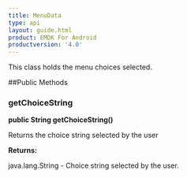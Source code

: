 ```yaml
---
title: MenuData
type: api
layout: guide.html
product: EMDK For Android
productversion: '4.0'
---
```



This class holds the menu choices selected.

##Public Methods

### getChoiceString

**public String getChoiceString()**

Returns the choice string selected by the user

**Returns:**

java.lang.String - Choice string selected by the user.









